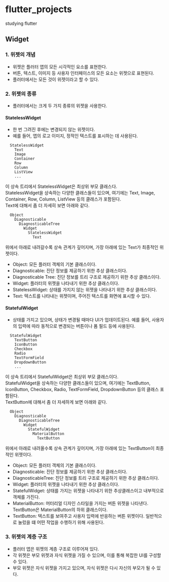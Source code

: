 # flutter_projects
studying flutter


## Widget
### 1. 위젯의 개념
- 위젯은 플러터 앱의 모든 시각적인 요소를 표현한다.
- 버튼, 텍스트, 이미지 등 사용자 인터페이스의 모든 요소는 위젯으로 표현된다.
- 플러터에서는 모든 것이 위젯이라고 할 수 있다.
### 2. 위젯의 종류
- 플러터에서는 크게 두 가지 종류의 위젯을 사용한다.
#### StatelessWidget
- 한 번 그려진 후에는 변경되지 않는 위젯이다.
- 예를 들어, 앱의 로고 이미지, 정적인 텍스트를 표시하는 데 사용된다.
```
  StatelessWidget
    Text
    Image
    Container
    Row
    Column
    ListView
    ...
```
이 상속 트리에서 StatelessWidget은 최상위 부모 클래스다.
<br>
StatelessWidget을 상속하는 다양한 클래스들이 있으며, 여기에는 Text, Image, Container, Row, Column, ListView 등의 클래스가 포함된다.
<br>
Text에 대해서 좀 더 자세히 보면 아래와 같다.
```
  Object
    Diagnosticable
      DiagnosticableTree
        Widget
          StatelessWidget
            Text
```
위에서 아래로 내려갈수록 상속 관계가 깊어지며, 가장 아래에 있는 Text가 최종적인 위젯이다.
- Object: 모든 플러터 객체의 기본 클래스이다.
- Diagnosticable: 진단 정보를 제공하기 위한 추상 클래스이다.
- Diagnosticable Tree: 진단 정보를 트리 구조로 제공하기 위한 추상 클래스이다.
- Widget: 플러터의 위젯을 나타내기 위한 추상 클래스이다.
- StatelessWidget: 상태를 가지지 않는 위젯을 나타내기 위한 추상 클래스이다.
- Text: 텍스트를 나타내는 위젯이며, 주어진 텍스트를 화면에 표시할 수 있다.

#### StatefulWidget
- 상태를 가지고 있으며, 상태가 변경될 때마다 UI가 업데이트된다. 예를 들어, 사용자의 입력에 따라 동적으로 변경되는 버튼이나 폼 필드 등에 사용된다.
```
  StatefulWidget
    TextButton
    IconButton
    Checkbox
    Radio
    TextFormField
    DropdownButton
    ...
```
이 상속 트리에서 StatefulWidget은 최상위 부모 클래스이다.
<br>
StatefulWidget을 상속하는 다양한 클래스들이 있으며, 여기에는 TextButton, IconButton, Checkbox, Radio, TextFormField, DropdownButton 등의 클래스 포함된다.
<br>
TextButton에 대해서 좀 더 자세하게 보면 아래와 같다.
```
  Object
    Diagnosticable
      DiagnosticableTree
        Widget
          StatefulWidget
            MaterialButton
              TextButton
```
위에서 아래로 내려올수록 상속 관계가 깊어지며, 가장 아래에 있는 TextButton이 최종적인 위젯이다.
- Object: 모든 플러터 객체의 기본 클래스이다.
- Diagnosticable: 진단 정보를 제공하기 위한 추상 클래스이다.
- DiagnosticableTree: 진단 정보를 트리 구조로 제공하기 위한 추상 클래스이다.
- Widget: 플러터의 위젯을 나타내기 위한 추상 클래스이다.
- StatefulWidget: 상태를 가지는 위젯을 나타내기 위한 추상클래스이고 내부적으로 객체를 가진다.
- MaterialButton: 머터리얼 디자인 스타일을 가지는 버튼 위젯을 나타낸다. TextButton은 MaterialButton의 하위 클래스이다.
- TextButton: 텍스트를 보여주고 사용자 입력에 반응하는 버튼 위젯이다. 일반적으로 눌렀을 떄 어떤 작업을 수행하기 위해 사용된다.

### 3. 위젯의 계층 구조
- 플러터 앱은 위젯의 계층 구조로 이루어져 있다.
- 각 위젯은 부모 위젯과 자식 위젯을 가질 수 있으며, 이를 통해 복잡한 UI를 구성할 수 있다.
- 부모 위젯은 자식 위젯을 가지고 있으며, 자식 위젯은 다시 자신의 부모가 될 수 있다.